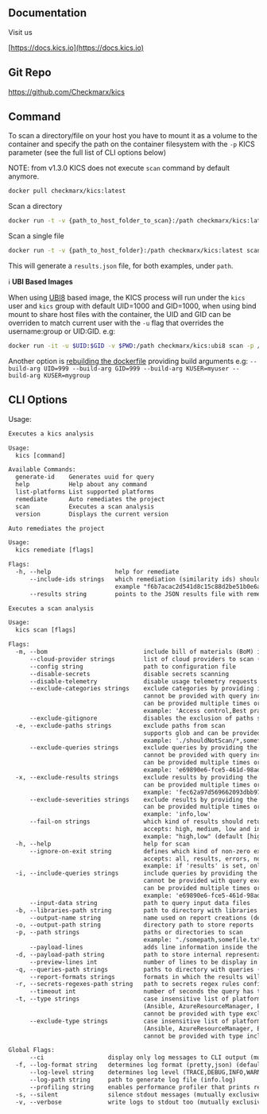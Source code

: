 ## Documentation

Visit us

[https://docs.kics.io](https://docs.kics.io)

## Git Repo

https://github.com/Checkmarx/kics

## Command

To scan a directory/file on your host you have to mount it as a volume to the container and specify the path on the container filesystem with the `-p` KICS parameter (see the full list of CLI options below)

NOTE: from v1.3.0 KICS does not execute `scan` command by default anymore.

```sh
docker pull checkmarx/kics:latest
```

Scan a directory

```sh
docker run -t -v {path_to_host_folder_to_scan}:/path checkmarx/kics:latest scan -p /path -o "/path/"
```

Scan a single file

```sh
docker run -t -v {path_to_host_folder}:/path checkmarx/kics:latest scan -p /path/{filename}.{extention} -o "/path/"
```

This will generate a `results.json` file, for both examples, under `path`.

ℹ️ **UBI Based Images**

When using [UBI8](https://catalog.redhat.com) based image, the KICS process will run under the `kics` user and `kics` group with default UID=1000 and GID=1000, when using bind mount to share host files with the container, the UID and GID can be overriden to match current user with the `-u` flag that overrides the username:group or UID:GID. e.g:

```sh
docker run -it -u $UID:$GID -v $PWD:/path checkmarx/kics:ubi8 scan -p /path/assets/queries/dockerfile -o /path -v
```

Another option is [rebuilding the dockerfile](https://github.com/Checkmarx/kics/blob/master/docker/Dockerfile.ubi8) providing build arguments e.g: `--build-arg UID=999 --build-arg GID=999 --build-arg KUSER=myuser --build-arg KUSER=mygroup`

## CLI Options

Usage:

```txt
Executes a kics analysis

Usage:
  kics [command]

Available Commands:
  generate-id    Generates uuid for query
  help           Help about any command
  list-platforms List supported platforms
  remediate      Auto remediates the project
  scan           Executes a scan analysis
  version        Displays the current version
```

```txt
Auto remediates the project

Usage:
  kics remediate [flags]

Flags:
  -h, --help                  help for remediate
      --include-ids strings   which remediation (similarity ids) should be remediated 
                              example "f6b7acac2d541d8c15c88d2be51b0e6abd576750b71c580f2e3a9346f7ed0e67,6af5fc5d7c0ad0077348a090f7c09949369d24d5608bbdbd14376a15de62afd1" (default [all])
      --results string        points to the JSON results file with remediation
```

```txt
Executes a scan analysis

Usage:
  kics scan [flags]

Flags:
  -m, --bom                           include bill of materials (BoM) in results output
      --cloud-provider strings        list of cloud providers to scan (alicloud, aws, azure, gcp)
      --config string                 path to configuration file
      --disable-secrets               disable secrets scanning
      --disable-telemetry             disable usage telemetry requests
      --exclude-categories strings    exclude categories by providing its name
                                      cannot be provided with query inclusion flags
                                      can be provided multiple times or as a comma separated string
                                      example: 'Access control,Best practices'
      --exclude-gitignore             disables the exclusion of paths specified within .gitignore file
  -e, --exclude-paths strings         exclude paths from scan
                                      supports glob and can be provided multiple times or as a quoted comma separated string
                                      example: './shouldNotScan/*,somefile.txt'
      --exclude-queries strings       exclude queries by providing the query ID
                                      cannot be provided with query inclusion flags
                                      can be provided multiple times or as a comma separated string
                                      example: 'e69890e6-fce5-461d-98ad-cb98318dfc96,4728cd65-a20c-49da-8b31-9c08b423e4db'
  -x, --exclude-results strings       exclude results by providing the similarity ID of a result
                                      can be provided multiple times or as a comma separated string
                                      example: 'fec62a97d569662093dbb9739360942f...,31263s5696620s93dbb973d9360942fc2a...'
      --exclude-severities strings    exclude results by providing the severity of a result
                                      can be provided multiple times or as a comma separated string
                                      example: 'info,low'
      --fail-on strings               which kind of results should return an exit code different from 0
                                      accepts: high, medium, low and info
                                      example: "high,low" (default [high,medium,low,info])
  -h, --help                          help for scan
      --ignore-on-exit string         defines which kind of non-zero exits code should be ignored
                                      accepts: all, results, errors, none
                                      example: if 'results' is set, only engine errors will make KICS exit code different from 0 (default "none")
  -i, --include-queries strings       include queries by providing the query ID
                                      cannot be provided with query exclusion flags
                                      can be provided multiple times or as a comma separated string
                                      example: 'e69890e6-fce5-461d-98ad-cb98318dfc96,4728cd65-a20c-49da-8b31-9c08b423e4db'
      --input-data string             path to query input data files
  -b, --libraries-path string         path to directory with libraries (default "./assets/libraries")
      --output-name string            name used on report creations (default "results")
  -o, --output-path string            directory path to store reports
  -p, --path strings                  paths or directories to scan
                                      example: "./somepath,somefile.txt"
      --payload-lines                 adds line information inside the payload when printing the payload file
  -d, --payload-path string           path to store internal representation JSON file
      --preview-lines int             number of lines to be display in CLI results (min: 1, max: 30) (default 3)
  -q, --queries-path strings          paths to directory with queries (default [./assets/queries])
      --report-formats strings        formats in which the results will be exported (all, asff, codeclimate, csv, cyclonedx, glsast, html, json, junit, pdf, sarif, sonarqube) (default [json])
  -r, --secrets-regexes-path string   path to secrets regex rules configuration file
      --timeout int                   number of seconds the query has to execute before being canceled (default 60)
  -t, --type strings                  case insensitive list of platform types to scan
                                      (Ansible, AzureResourceManager, Buildah, CloudFormation, Crossplane, DockerCompose, Dockerfile, GRPC, GoogleDeploymentManager, Knative, Kubernetes, OpenAPI, Pulumi, ServerLessFW, Terraform)
                                      cannot be provided with type exclusion flags
      --exclude-type strings          case insensitive list of platform types not to scan
                                      (Ansible, AzureResourceManager, Buildah, CloudFormation, Crossplane, DockerCompose, Dockerfile, GRPC, GoogleDeploymentManager, Knative, Kubernetes, OpenAPI, Pulumi, ServerLessFW, Terraform)
                                      cannot be provided with type inclusion flags                                         
```

```txt
Global Flags:
      --ci                  display only log messages to CLI output (mutually exclusive with silent)
  -f, --log-format string   determines log format (pretty,json) (default "pretty")
      --log-level string    determines log level (TRACE,DEBUG,INFO,WARN,ERROR,FATAL) (default "INFO")
      --log-path string     path to generate log file (info.log)
      --profiling string    enables performance profiler that prints resource consumption metrics in the logs during the execution (CPU, MEM)
  -s, --silent              silence stdout messages (mutually exclusive with verbose and ci)
  -v, --verbose             write logs to stdout too (mutually exclusive with silent)
```
